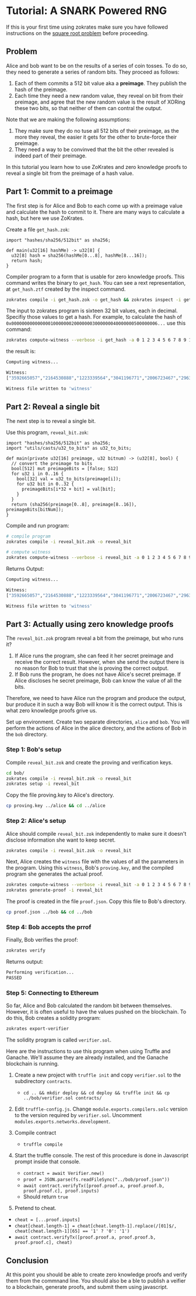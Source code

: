 # Tutorial: A SNARK Powered RNG

If this is your first time using zokrates make sure you have followed instructions on the [square root problem](../square_root/) before proceeding.

## Problem

Alice and bob want to be on the results of a series of coin tosses. To do so, they need to generate a series of random bits. They proceed as follows:

1. Each of them commits a 512 bit value aka a **preimage**. They publish the hash of the preimage.
2. Each time they need a new random value, they reveal on bit from their preimage, and agree that the new random value is the result of XORing these two bits, so that neither of them can contral the output.

Note that we are making the following assumptions:

1. They make sure they do no tuse all 512 bits of their preimage, as the more they reveal, the easier it gets for the other to brute-force their preimage.
2. They need a way to be convinved that the bit the other revealed is indeed part of their preimage.

In this tutorial you learn how to use ZoKrates and zero knowledge proofs to reveal a single bit from the preimage of a hash value.

## Part 1: Commit to a preimage

The first step is for Alice and Bob to each come up with a preimage value and calculate the hash to commit to it. There are many ways to calculate a hash, but here we use ZoKrates.

Create a file `get_hash.zok`:

```zokrates
import "hashes/sha256/512bit" as sha256;

def main(u32[16] hashMe) -> u32[8] {
  u32[8] hash = sha256(hashMe[0...8], hashMe[8...16]);
  return hash;
}
```

Compiler program to a form that is usable for zero knowledge proofs. This command writes the binary to `get_hash`. You can see a rext representation, at `get_hash.ztf` created by the inspect command.

```bash
zokrates compile -i get_hash.zok -o get_hash && zokrates inspect -i get_hash
```

The input to zokrates program is sixteen 32 bit values, each in decimal. Specifiy those values to get a hash. For example, to calculate the hash of `0x00000000000000010000000200000003000000040000000500000006...` use this command:

```bash
zokrates compute-witness --verbose -i get_hash -a 0 1 2 3 4 5 6 7 8 9 10 11 12 13 14 15
```

the result is:

```bash
Computing witness...

Witness: 
["3592665057","2164530888","1223339564","3041196771","2006723467","2963045520","3851824201","3453903005"]

Witness file written to 'witness'
```

## Part 2: Reveal a single bit

The next step is to reveal a single bit.

Use this program, `reveal_bit.zok`:

```zokrates
import "hashes/sha256/512bit" as sha256;
import "utils/casts/u32_to_bits" as u32_to_bits;

def main(private u32[16] preimage, u32 bitnum) -> (u32[8], bool) {
  // convert the preimage to bits
  bool[512] mut preimageBits = [false; 512]
  for u32 i in 0..16 {
    bool[32] val = u32_to_bits(preimage[i]);
    for u32 bit in 0..32 {
      preimageBits[i*32 + bit] = val[bit];
    }
  }
  return (sha256(preimage[0..8], preimage[8..16]), preimageBits[bitNum]);
}
```

Compile and run program:

```bash
# compile program
zokrates compile -i reveal_bit.zok -o reveal_bit

# compute witness
zokrates compute-witness --verbose -i reveal_bit -a 0 1 2 3 4 5 6 7 8 9 10 11 12 13 14 15 510
```

Returns Output:

```bash
Computing witness...

Witness: 
["3592665057","2164530888","1223339564","3041196771","2006723467","2963045520","3851824201","3453903005","1"]

Witness file written to 'witness'
```

## Part 3: Actually using zero knowledge proofs

The `reveal_bit.zok` program reveal a bit from the preimage, but who runs it?

1. If Alice runs the program, she can feed it her secret preimage and receive the correct result. However, when she send the output there is no reason for Bob to trust that she is proving the correct output.
2. If Bob runs the program, he does not have Alice's secret preimage. If Alice discloses he secret preimage, Bob can know the value of all the bits.

Therefore, we need to have Alice run the program and produce the output, bur produce it in such a way Bob will know it is the correct output. This is what zero knowledge proofs grive us.

Set up environment. Create two separate directories, `alice` and `bob`. You will perform the actions of Alice in the alice directory, and the actions of Bob in the `bob` directory.

### Step 1: Bob's setup

Compile `reveal_bit.zok` and create the proving and verification keys.

```bash
cd bob/
zokrates compile -i reveal_bit.zok -o reveal_bit
zokrates setup -i reveal_bit
```

Copy the file proving.key to Alice's directory.

```bash
cp proving.key ../alice && cd ../alice
```

### Step 2: Alice's setup

Alice should compile `reveal_bit.zok` independently to make sure it doesn't disclose information she want to keep secret.

```bash
zokrates compile -i reveal_bit.zok -o reveal_bit
```

Next, Alice creates the `witness` file with the values of all the parameters in the program. Using this `witness`, Bob's `proving.key`, and the compiled program she generates the actual proof.

```bash
zokrates compute-witness --verbose -i reveal_bit -a 0 1 2 3 4 5 6 7 8 9 10 11 12 13 14 15 510
zokrates generate-proof -i reveal_bit
```

The proof is created in the file `proof.json`. Copy this file to Bob's directory.

```bash
cp proof.json ../bob && cd ../bob
```

### Step 4: Bob accepts the prrof

Finally, Bob verifies the proof:

```bash
zokrates verify
```

Returns output:

```bash
Performing verification...
PASSED
```

### Step 5: Connecting to Ethereum

So far, Alice and Bob calculated the random bit between themselves. However, it is often useful to have the values pushed on the blockchain. To do this, Bob creates a solidity program:

```bash
zokrates export-verifier
```

The solidity program is called `verifier.sol`.

Here are the instructions to use this program when using Truffle and Ganache. We'll assume they are already installed, and the Ganache blockchain is running.

1. Create a new project with `truffle init` and copy `verifier.sol` to the subdirectory `contracts`.
   - `cd .. && mkdir deploy && cd deploy && truffle init && cp ../bob/verifier.sol contracts/`

2. Edit `truffle-config.js`. Change `module.exports.compilers.solc` version to the version required by `verifier.sol`. Uncomment `modules.exports.networks.development`.

3. Compile contract
   - `truffle compile`
  
4. Start the truffle console. The rest of this procedure is done in Javascript prompt inside that console.
   - `contract = await Verifier.new()`
   - `proof = JSON.parse(fs.readFileSync("../bob/proof.json"))`
   - `await contract.verifyTx([proof.proof.a, proof.proof.b, proof.proof.c], proof.inputs)`
   - Should return `true`

5. Pretend to cheat.

- `cheat = [...proof.inputs]`
- `cheat[cheat.length-1] = cheat[cheat.length-1].replace(/[01]$/, cheat[cheat.length-1][65] == '1' ? '0': '1')`
- `await contract.verifyTx([proof.proof.a, proof.proof.b, proof.proof.c], cheat)`

## Conclusion

At this point you should be able to create zero knowledge proofs and verify them from the commnand line. You should also be a ble to publish a veifier to a blockchain, generate proofs, and submit them using javascript.
